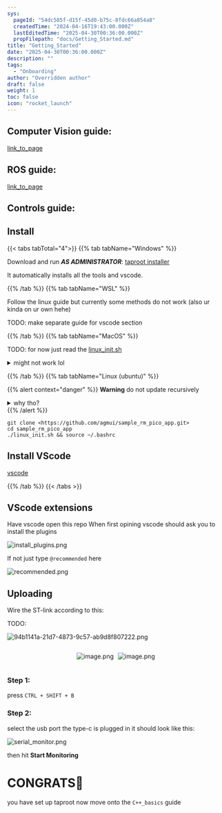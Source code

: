 ```yaml
---
sys:
  pageId: "54dc585f-d15f-45d0-b75c-8fdc66a854a8"
  createdTime: "2024-04-16T19:43:00.000Z"
  lastEditedTime: "2025-04-30T00:36:00.000Z"
  propFilepath: "docs/Getting_Started.md"
title: "Getting_Started"
date: "2025-04-30T00:36:00.000Z"
description: ""
tags:
  - "Onboarding"
author: "Overridden author"
draft: false
weight: 1
toc: false
icon: "rocket_launch"
---
```


## Computer Vision guide:

[link_to_page](86d45bc0-388b-4d26-8848-44f255f73d0e)

## ROS guide:

[link_to_page](3c76c1de-ec8f-46d6-8b0a-294005edc2d5)

## Controls guide:

## Install

{{< tabs tabTotal="4">}}
{{% tab tabName="Windows" %}}

Download and run _**AS ADMINISTRATOR**_: [taproot installer](https://github.com/Thornbots/TeachingFreshies/releases/tag/1.0)

It automatically installs all the tools and vscode.

{{% /tab %}}
{{% tab tabName="WSL" %}}

Follow the linux guide but currently some methods do not work (also ur kinda on ur own hehe)

TODO: make separate guide for vscode section

{{% /tab %}}
{{% tab tabName="MacOS" %}}

TODO: for now just read the [linux_init.sh](https://github.com/agmui/sample_rm_pico_app/blob/main/linux_init.sh)

<details>
<summary>might not work lol</summary>

`brew install libusb pkg-config`

Next install: [vscode](https://code.visualstudio.com/Download)

</details>

{{% /tab %}}
{{% tab tabName="Linux (ubuntu)" %}}

{{% alert context="danger" %}}
**Warning** do not update recursively
<details>
<summary>why tho?</summary>
There are some submodules that may go on for a while (like tinyusb) and I highly
recommend you don't need to get them.
If you want to see what submodules I update just look in `linux_init.sh`
</details>
{{% /alert %}}

```shell
git clone <https://github.com/agmui/sample_rm_pico_app.git>
cd sample_rm_pico_app
./linux_init.sh && source ~/.bashrc
```

## Install VScode

[vscode](https://code.visualstudio.com/Download)

{{% /tab %}}
{{< /tabs >}}

## VScode extensions

Have vscode open this repo
When first opining vscode should ask you to install the plugins

![install_plugins.png](https://prod-files-secure.s3.us-west-2.amazonaws.com/d518164a-d88e-44d1-a4ee-3adb3bd8bce0/89bd30f0-1825-4e77-867b-0a41ce370880/install_plugins.png?X-Amz-Algorithm=AWS4-HMAC-SHA256&X-Amz-Content-Sha256=UNSIGNED-PAYLOAD&X-Amz-Credential=ASIAZI2LB466UA6EL2DU%2F20250707%2Fus-west-2%2Fs3%2Faws4_request&X-Amz-Date=20250707T140936Z&X-Amz-Expires=3600&X-Amz-Security-Token=IQoJb3JpZ2luX2VjEG0aCXVzLXdlc3QtMiJGMEQCICTjmTAygtWxUECwJyFmh%2BAaqoTMsN696KAQfNJ3Afm4AiBtKJDtQREKYYR%2Fw2pdrLNfGJJOFo%2Bqi6goRC7kSJr8RCr%2FAwh2EAAaDDYzNzQyMzE4MzgwNSIMQuaQjp3KrLW79rwRKtwD8EeofUzMJtcvQghcowk3M2qrCNlgFewNWqJUe8kQAvw70DuLaTxHbc8nE161CF69Ml4l6SzuAZHuWELWzpTRmd%2BH4NVFPd3BdqCVYClWR%2BdV4fjdZHaeamgAtTDt42Hf5RblAVExxkXGZCuvIXcHrxqy0JmhRHvHlWdl2WCEld1eu8GH1RLS77GltzkNPEGtFkJuOzSlYQn2ccoulaX6lmGAgV3%2B13klTRme5EYUONg%2Fr1SO1WpaeySE%2FSP3%2B3VZkICKyqrVcYRtA0x6QnCsrKPMKzK3rcQk3RF%2Br%2FkquRj%2FTU%2FmvZohSlCMyr6At9%2BNkbeKE68xtYsZGK6F6eaW5kS%2BdzJaaPcKdhRI2IJqlZwJF4fR0y9j9NGMwLs%2BWfrYMxWEWE%2F2PaBePEgfvMZvu49HUeulPuftT%2FauWjDirZtG%2BzUQtP5rfyQ9JcGDnMKeQtmMAUO3AJZtzVV8IvSrMimsYUK6tNGeLJFzpb9%2F3CcOOzoF7vahEWZlbNygUIM%2Be0Ow5%2BO%2FPstFk8yFTgjWkdgAxa%2BsZa9mU07eR9KxxpS8mC3eqtLR0FVmBDVUbtIAsoYUlSH8%2B7pcyBceMNRIlb8EdKb%2B4AMNVINeULPRLi%2FK%2FO1RKL4zMNPrv9Ewi4yvwwY6pgGx138rwiIqcHkzGqMo3WKWf0BjzIt%2F3TnfBs1Z%2FAsGJmgU3Fsf54T0MXz1Vvj5jy96PQR6sHRDcbsV4bs03i21Z6skxTYHiA69ZsmMeO1ub%2F0aafmQGDI6KVEYgGSkQwtXFCJIIQxnYV%2FYcFUU40lAteXBdL1%2BhWFeH4d%2BiGNTSqhp9X9%2FZLgcsTKBvFR8JBU91GMDPnaCmfAfzSNatw60XA8USRxG&X-Amz-Signature=e3c3adfd3ced7d9a6581c70968beeb59e3370c442f0d2e09f57d33ff95770d69&X-Amz-SignedHeaders=host&x-amz-checksum-mode=ENABLED&x-id=GetObject)

If not just type `@recommended` here  

![recommended.png](https://prod-files-secure.s3.us-west-2.amazonaws.com/d518164a-d88e-44d1-a4ee-3adb3bd8bce0/61e661e9-5d85-4dfc-be0d-8d2097a5e793/recommended.png?X-Amz-Algorithm=AWS4-HMAC-SHA256&X-Amz-Content-Sha256=UNSIGNED-PAYLOAD&X-Amz-Credential=ASIAZI2LB466UA6EL2DU%2F20250707%2Fus-west-2%2Fs3%2Faws4_request&X-Amz-Date=20250707T140936Z&X-Amz-Expires=3600&X-Amz-Security-Token=IQoJb3JpZ2luX2VjEG0aCXVzLXdlc3QtMiJGMEQCICTjmTAygtWxUECwJyFmh%2BAaqoTMsN696KAQfNJ3Afm4AiBtKJDtQREKYYR%2Fw2pdrLNfGJJOFo%2Bqi6goRC7kSJr8RCr%2FAwh2EAAaDDYzNzQyMzE4MzgwNSIMQuaQjp3KrLW79rwRKtwD8EeofUzMJtcvQghcowk3M2qrCNlgFewNWqJUe8kQAvw70DuLaTxHbc8nE161CF69Ml4l6SzuAZHuWELWzpTRmd%2BH4NVFPd3BdqCVYClWR%2BdV4fjdZHaeamgAtTDt42Hf5RblAVExxkXGZCuvIXcHrxqy0JmhRHvHlWdl2WCEld1eu8GH1RLS77GltzkNPEGtFkJuOzSlYQn2ccoulaX6lmGAgV3%2B13klTRme5EYUONg%2Fr1SO1WpaeySE%2FSP3%2B3VZkICKyqrVcYRtA0x6QnCsrKPMKzK3rcQk3RF%2Br%2FkquRj%2FTU%2FmvZohSlCMyr6At9%2BNkbeKE68xtYsZGK6F6eaW5kS%2BdzJaaPcKdhRI2IJqlZwJF4fR0y9j9NGMwLs%2BWfrYMxWEWE%2F2PaBePEgfvMZvu49HUeulPuftT%2FauWjDirZtG%2BzUQtP5rfyQ9JcGDnMKeQtmMAUO3AJZtzVV8IvSrMimsYUK6tNGeLJFzpb9%2F3CcOOzoF7vahEWZlbNygUIM%2Be0Ow5%2BO%2FPstFk8yFTgjWkdgAxa%2BsZa9mU07eR9KxxpS8mC3eqtLR0FVmBDVUbtIAsoYUlSH8%2B7pcyBceMNRIlb8EdKb%2B4AMNVINeULPRLi%2FK%2FO1RKL4zMNPrv9Ewi4yvwwY6pgGx138rwiIqcHkzGqMo3WKWf0BjzIt%2F3TnfBs1Z%2FAsGJmgU3Fsf54T0MXz1Vvj5jy96PQR6sHRDcbsV4bs03i21Z6skxTYHiA69ZsmMeO1ub%2F0aafmQGDI6KVEYgGSkQwtXFCJIIQxnYV%2FYcFUU40lAteXBdL1%2BhWFeH4d%2BiGNTSqhp9X9%2FZLgcsTKBvFR8JBU91GMDPnaCmfAfzSNatw60XA8USRxG&X-Amz-Signature=6aa8c0075ca8663d35a6a09652edb5a41818894618a3c3507ba84b0b90276e54&X-Amz-SignedHeaders=host&x-amz-checksum-mode=ENABLED&x-id=GetObject)

## Uploading

Wire the ST-link according to this:

TODO:

![94b1141a-21d7-4873-9c57-ab9d8f807222.png](https://prod-files-secure.s3.us-west-2.amazonaws.com/d518164a-d88e-44d1-a4ee-3adb3bd8bce0/e5fad17d-ab82-4300-9f4c-505ab4b1202c/94b1141a-21d7-4873-9c57-ab9d8f807222.png?X-Amz-Algorithm=AWS4-HMAC-SHA256&X-Amz-Content-Sha256=UNSIGNED-PAYLOAD&X-Amz-Credential=ASIAZI2LB466UA6EL2DU%2F20250707%2Fus-west-2%2Fs3%2Faws4_request&X-Amz-Date=20250707T140936Z&X-Amz-Expires=3600&X-Amz-Security-Token=IQoJb3JpZ2luX2VjEG0aCXVzLXdlc3QtMiJGMEQCICTjmTAygtWxUECwJyFmh%2BAaqoTMsN696KAQfNJ3Afm4AiBtKJDtQREKYYR%2Fw2pdrLNfGJJOFo%2Bqi6goRC7kSJr8RCr%2FAwh2EAAaDDYzNzQyMzE4MzgwNSIMQuaQjp3KrLW79rwRKtwD8EeofUzMJtcvQghcowk3M2qrCNlgFewNWqJUe8kQAvw70DuLaTxHbc8nE161CF69Ml4l6SzuAZHuWELWzpTRmd%2BH4NVFPd3BdqCVYClWR%2BdV4fjdZHaeamgAtTDt42Hf5RblAVExxkXGZCuvIXcHrxqy0JmhRHvHlWdl2WCEld1eu8GH1RLS77GltzkNPEGtFkJuOzSlYQn2ccoulaX6lmGAgV3%2B13klTRme5EYUONg%2Fr1SO1WpaeySE%2FSP3%2B3VZkICKyqrVcYRtA0x6QnCsrKPMKzK3rcQk3RF%2Br%2FkquRj%2FTU%2FmvZohSlCMyr6At9%2BNkbeKE68xtYsZGK6F6eaW5kS%2BdzJaaPcKdhRI2IJqlZwJF4fR0y9j9NGMwLs%2BWfrYMxWEWE%2F2PaBePEgfvMZvu49HUeulPuftT%2FauWjDirZtG%2BzUQtP5rfyQ9JcGDnMKeQtmMAUO3AJZtzVV8IvSrMimsYUK6tNGeLJFzpb9%2F3CcOOzoF7vahEWZlbNygUIM%2Be0Ow5%2BO%2FPstFk8yFTgjWkdgAxa%2BsZa9mU07eR9KxxpS8mC3eqtLR0FVmBDVUbtIAsoYUlSH8%2B7pcyBceMNRIlb8EdKb%2B4AMNVINeULPRLi%2FK%2FO1RKL4zMNPrv9Ewi4yvwwY6pgGx138rwiIqcHkzGqMo3WKWf0BjzIt%2F3TnfBs1Z%2FAsGJmgU3Fsf54T0MXz1Vvj5jy96PQR6sHRDcbsV4bs03i21Z6skxTYHiA69ZsmMeO1ub%2F0aafmQGDI6KVEYgGSkQwtXFCJIIQxnYV%2FYcFUU40lAteXBdL1%2BhWFeH4d%2BiGNTSqhp9X9%2FZLgcsTKBvFR8JBU91GMDPnaCmfAfzSNatw60XA8USRxG&X-Amz-Signature=41bafffb372364c6fce3a503b47d04350b3aebef16e15565a469ea422e3fdf47&X-Amz-SignedHeaders=host&x-amz-checksum-mode=ENABLED&x-id=GetObject)

<div style="display: flex;flex-direction: row; column-gap:10px; max-width: 630px;justify-content: center;">
<div>

![image.png](https://prod-files-secure.s3.us-west-2.amazonaws.com/d518164a-d88e-44d1-a4ee-3adb3bd8bce0/210ecb78-1116-4d7b-b9b7-2292f66fa2c2/image.png?X-Amz-Algorithm=AWS4-HMAC-SHA256&X-Amz-Content-Sha256=UNSIGNED-PAYLOAD&X-Amz-Credential=ASIAZI2LB4666TEW7WJO%2F20250707%2Fus-west-2%2Fs3%2Faws4_request&X-Amz-Date=20250707T140940Z&X-Amz-Expires=3600&X-Amz-Security-Token=IQoJb3JpZ2luX2VjEG0aCXVzLXdlc3QtMiJGMEQCIH14cypZYUGEeEjZfzaw4ISZjhz1%2FXL4Ml3pM%2Fcz2ZEUAiAhBoDjPyyXDpkT%2FoSM9T9KdjCYJ6evF991N8xLX8VeEir%2FAwh2EAAaDDYzNzQyMzE4MzgwNSIMph32qptt%2BoqXu60CKtwDQgI2FwYsUJ5mjY4OGluTrxUenYVXs5SNKzFyH4r%2FV9DWoCQvUZYChrx9S9UaemUewQUEff2uTwNA15%2FutHT0vkZQugaN%2B1%2BvkF75I1jX1tlHO9ZYg4tz%2FD%2BX8wfj3pI%2F4Nhxr9XHNs0vMTx3V4%2B%2FRtVPQO5OmxNlXin2vOwIBgQzSTe%2FLklCFgevAMeY%2Fjp8rd%2FTH9qrbTOWH9GGRpAar6aJdQKYkOMJqF2BMN1n0dy7vF5uXxs64X20JYF5zKag864RLfVDQUiUT8PhquTyA%2BwUnQh0%2BEiOh5barhgA%2B%2BisbR7ouTv17KDydwmLOTN9ZSWJ1b6U%2FhhEh%2FKPrzAtCb3WsXmr%2BDX03ZtJ7o0yVbAfg2%2Bd9piXlGe0g%2FBGwHx4KgNoeXQOfDBVQRUJndzBiHcxSEcc4%2BriZccZbglaLyAVAgZGXO1fDBPhlbnud%2BMD4EcLVtm%2BM3K5%2BZ98wKXDE7VrXASrHc4uYN0I0k0Z9ZNNLRj8uquWdQ0J8yiZQjjWkV2I7sIDxFSfQbO7OH0v3yUdpmTj1Hw5VbLIxhKVuHZ2YUGKGxC3qTIr5jqcoCTWJ0WekSPruTCc6XbndZ5naOidYwaPpFXN3zjpMVJWWhWMhB3Xi2dczbgUvnUwloyvwwY6pgGTZzJJVvrHD1YIC%2FvwiYM1G49qEesTaL68N525nbOTpVjebuGydzKpgB4iWUPS5IvfuRkh0UQBGFYozO%2B0NZzk3TitEfNVdiZ5CeaMeY6eovYhk1hOmnfyqdrZ%2BwIeJxnr9b8WADA2K8b8qNYVciLuBtHiwDDpGqQncqj9Mt0vGBn%2BdbReC3dmKztx4%2BlWvlPymA%2Fi92KTM7TCeqalDJK1RCZXkCSA&X-Amz-Signature=c1b80416cb794378ee55ed02a540680ff2627dd86d50f90278b07d570be622c8&X-Amz-SignedHeaders=host&x-amz-checksum-mode=ENABLED&x-id=GetObject)

</div>
<div>

![image.png](https://prod-files-secure.s3.us-west-2.amazonaws.com/d518164a-d88e-44d1-a4ee-3adb3bd8bce0/33a0fd0f-8ca6-4a86-8e09-26e95ded1fff/image.png?X-Amz-Algorithm=AWS4-HMAC-SHA256&X-Amz-Content-Sha256=UNSIGNED-PAYLOAD&X-Amz-Credential=ASIAZI2LB466WFF6J6BR%2F20250707%2Fus-west-2%2Fs3%2Faws4_request&X-Amz-Date=20250707T140941Z&X-Amz-Expires=3600&X-Amz-Security-Token=IQoJb3JpZ2luX2VjEG0aCXVzLXdlc3QtMiJIMEYCIQDzuxmYaNrKzBjPQz88BAYva%2BmAHAW5K%2BQyhYndF3dsRAIhAI8tngz2liRTVnSjbKzFUikP5ibgw1SXGbpjdkLTvDQjKv8DCHYQABoMNjM3NDIzMTgzODA1IgwDy37K1zIVOXHRzToq3ANgb5nNTh%2BsnYzQmFjGB22qOFfde24RTxAYB1MzU8F7WtcZkMOJfhDYIvLdJQBzbpQjVea35QeNlc%2FUItI%2BVIrO5LvyGoLF30xkVt%2FWe4R%2BWPbpywhXyXOBZhoZ8JVEsGvhsrBAu6D1z7sDg1bEHWg7b1KPHg0kqKfLSX9kvD5ywoL8jb7iWlMczsNor%2BXwaQq5mUcUWP2%2B4Jytg62u2c3z46b%2FUIu3fMX3qfUT1eatxK3ihutuz%2FeySD7%2FdeaFUU%2BmfYLrf8GtdpeaRc51Q7fv1x%2FS21QX4DOiSRu7qmzCxeD6APIcThHuo1pCNQHzvt%2FEuzo7n7453c7HZLPib0hKsTcAjd5XduTn%2BOfqQsnapq6rYyUTCGt9wLOkbPVvxr4my5csEZpEOux780nLUrMU13ZXn4murvKrI7Nm9upPlA2x5g3YCIWmPtOmbwCLr3B6Q0YQrY%2FmBUIsDHG6ujg2kjQDxFmNnjySU0q9PaaOWsvRWC%2FZ4%2BnFrkT6%2F04zzzMcwPAxhFqDtp42t9iiDf%2FLQA6TFM3GTkhgWtVE9NiiWU0GLJu%2FGOqfZdMPAgIsbMKf3zaBJRSNFy3pJoEVotft1UfzJDmyU%2BHOGBbA6y7J2bFUNT3adUiUgfGkmTDFi6%2FDBjqkAVNxVAD0pdsRqN6D3BKZWmvfHLi0g3N4ZMUHjfTj85SoQdboAPP8j7vkG%2BvfLdBleDJJzfcC4WTUb7Tujpt1UzNviZmZwJBBs0%2BBkH%2B478Wjt4sIFTonjfswLEWbACACKrkMB%2FzdAIMa%2BugTOeLtXmbtGiWrfO6tW9H0ncRjbehrpDTAuQnbob%2FrcibBRaiknKnNGCW1VnLOHHjhy6ijmh2UX%2BWw&X-Amz-Signature=c679e7e76e8d52825648a29e0fce045d2c89ec1977cb030d0aa19a4919d0aa1a&X-Amz-SignedHeaders=host&x-amz-checksum-mode=ENABLED&x-id=GetObject)

</div>
</div>

### Step 1:

press `CTRL + SHIFT + B`

### Step 2:

select the usb port the type-c is plugged in it should look like this:

![serial_monitor.png](https://prod-files-secure.s3.us-west-2.amazonaws.com/d518164a-d88e-44d1-a4ee-3adb3bd8bce0/f03f4774-05d4-4393-b6a0-d5efb6d315ab/serial_monitor.png?X-Amz-Algorithm=AWS4-HMAC-SHA256&X-Amz-Content-Sha256=UNSIGNED-PAYLOAD&X-Amz-Credential=ASIAZI2LB466UA6EL2DU%2F20250707%2Fus-west-2%2Fs3%2Faws4_request&X-Amz-Date=20250707T140936Z&X-Amz-Expires=3600&X-Amz-Security-Token=IQoJb3JpZ2luX2VjEG0aCXVzLXdlc3QtMiJGMEQCICTjmTAygtWxUECwJyFmh%2BAaqoTMsN696KAQfNJ3Afm4AiBtKJDtQREKYYR%2Fw2pdrLNfGJJOFo%2Bqi6goRC7kSJr8RCr%2FAwh2EAAaDDYzNzQyMzE4MzgwNSIMQuaQjp3KrLW79rwRKtwD8EeofUzMJtcvQghcowk3M2qrCNlgFewNWqJUe8kQAvw70DuLaTxHbc8nE161CF69Ml4l6SzuAZHuWELWzpTRmd%2BH4NVFPd3BdqCVYClWR%2BdV4fjdZHaeamgAtTDt42Hf5RblAVExxkXGZCuvIXcHrxqy0JmhRHvHlWdl2WCEld1eu8GH1RLS77GltzkNPEGtFkJuOzSlYQn2ccoulaX6lmGAgV3%2B13klTRme5EYUONg%2Fr1SO1WpaeySE%2FSP3%2B3VZkICKyqrVcYRtA0x6QnCsrKPMKzK3rcQk3RF%2Br%2FkquRj%2FTU%2FmvZohSlCMyr6At9%2BNkbeKE68xtYsZGK6F6eaW5kS%2BdzJaaPcKdhRI2IJqlZwJF4fR0y9j9NGMwLs%2BWfrYMxWEWE%2F2PaBePEgfvMZvu49HUeulPuftT%2FauWjDirZtG%2BzUQtP5rfyQ9JcGDnMKeQtmMAUO3AJZtzVV8IvSrMimsYUK6tNGeLJFzpb9%2F3CcOOzoF7vahEWZlbNygUIM%2Be0Ow5%2BO%2FPstFk8yFTgjWkdgAxa%2BsZa9mU07eR9KxxpS8mC3eqtLR0FVmBDVUbtIAsoYUlSH8%2B7pcyBceMNRIlb8EdKb%2B4AMNVINeULPRLi%2FK%2FO1RKL4zMNPrv9Ewi4yvwwY6pgGx138rwiIqcHkzGqMo3WKWf0BjzIt%2F3TnfBs1Z%2FAsGJmgU3Fsf54T0MXz1Vvj5jy96PQR6sHRDcbsV4bs03i21Z6skxTYHiA69ZsmMeO1ub%2F0aafmQGDI6KVEYgGSkQwtXFCJIIQxnYV%2FYcFUU40lAteXBdL1%2BhWFeH4d%2BiGNTSqhp9X9%2FZLgcsTKBvFR8JBU91GMDPnaCmfAfzSNatw60XA8USRxG&X-Amz-Signature=1f218e5fa2ce3373c6e473d47e5461bfbb671b622480413822dd3f4e08d15a22&X-Amz-SignedHeaders=host&x-amz-checksum-mode=ENABLED&x-id=GetObject)

then hit **Start Monitoring**

# CONGRATS🎉

you have set up taproot now move onto the `C++_basics` guide
